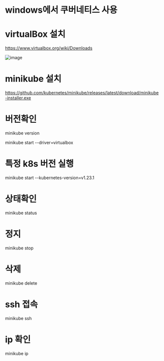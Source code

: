 # windows에서 쿠버네티스 사용

# virtualBox 설치
https://www.virtualbox.org/wiki/Downloads

![image](https://github.com/aamoos/kubernates/assets/37327676/d0f50eb2-4107-4eeb-a291-568b395243ce)

# minikube 설치
https://github.com/kubernetes/minikube/releases/latest/download/minikube-installer.exe

# 버전확인
minikube version

minikube start --driver=virtualbox
# 특정 k8s 버전 실행
minikube start --kubernetes-version=v1.23.1

# 상태확인
minikube status

# 정지
minikube stop

# 삭제
minikube delete

# ssh 접속
minikube ssh

# ip 확인
minikube ip
